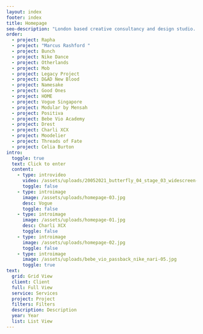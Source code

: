 ```yaml
---
layout: index
footer: index
title: Homepage
seo-description: "London based creative consultancy and design studio. "
order:
  - project: Rapha
  - project: "Marcus Rashford "
  - project: Bunch
  - project: Nike Dance
  - project: Otherlands
  - project: Mob
  - project: Legacy Project
  - project: D&AD New Blood
  - project: Namesake
  - project: Good Ones
  - project: HOME
  - project: Vogue Singapore
  - project: Modular by Mensah
  - project: Positiva
  - project: Bebe Vio Academy
  - project: Drest
  - project: Charli XCX
  - project: Moodelier
  - project: Threads of Fate
  - project: Celia Burton
intro:
  toggle: true
  text: Click to enter
  content:
    - type: introvideo
      video: /assets/uploads/20052021_butterfly_04_stage_03_widescreen-1-.mp4
      toggle: false
    - type: introimage
      image: /assets/uploads/homepage-03.jpg
      desc: Vogue
      toggle: false
    - type: introimage
      image: /assets/uploads/homepage-01.jpg
      desc: Charli XCX
      toggle: false
    - type: introimage
      image: /assets/uploads/homepage-02.jpg
      toggle: false
    - type: introimage
      image: /assets/uploads/bebe_vio_passback_nike_nari-05.jpg
      toggle: true
text:
  grid: Grid View
  client: Client
  full: Full View
  service: Services
  project: Project
  filters: Filters
  description: Description
  year: Year
  list: List View
---
```


